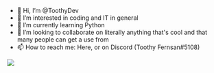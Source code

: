 - 👋 Hi, I’m @ToothyDev
- 👀 I’m interested in coding and IT in general
- 🌱 I’m currently learning Python
- 💞️ I’m looking to collaborate on literally anything that's cool and that many people can get a use from
- 📫 How to reach me: Here, or on Discord (Toothy Fernsan#5108)

![](https://github-readme-stats.vercel.app/api/wakatime?username=ToothyDev&theme=radical&hide_border=true&show_icons=True&layout=compact)
